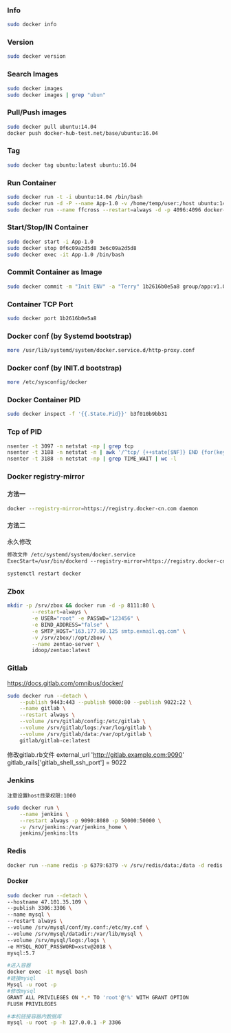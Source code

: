 ### Info

```bash
sudo docker info
```

### Version

```bash
sudo docker version
```

### Search Images

```bash
sudo docker images
sudo docker images | grep "ubun"
```

### Pull/Push images

```bash
sudo docker pull ubuntu:14.04
docker push docker-hub-test.net/base/ubuntu:16.04
```

### Tag

```bash
sudo docker tag ubuntu:latest ubuntu:16.04
```

### Run Container

```bash
sudo docker run -t -i ubuntu:14.04 /bin/bash
sudo docker run -d -P --name App-1.0 -v /home/temp/user:/host ubuntu:14.04 /bin/bash
sudo docker run --name ffcross --restart=always -d -p 4096:4096 docker-hub-test.net:80/group/ffcross:1.0.8995
```

### Start/Stop/IN Container

```bash
sudo docker start -i App-1.0
sudo docker stop 0f6c09a2d5d8 3e6c09a2d5d8
sudo docker exec -it App-1.0 /bin/bash
```

### Commit Container as Image

```bash
sudo docker commit -m "Init ENV" -a "Terry" 1b2616b0e5a8 group/app:v1.0.0
```

### Container TCP Port

```bash
sudo docker port 1b2616b0e5a8
```

### Docker conf (by Systemd bootstrap)

```bash
more /usr/lib/systemd/system/docker.service.d/http-proxy.conf
```

### Docker conf (by INIT.d bootstrap)

```bash
more /etc/sysconfig/docker
```

### Docker Container PID

```bash
sudo docker inspect -f '{{.State.Pid}}' b3f010b9bb31
```

### Tcp of PID

```bash
nsenter -t 3097 -n netstat -np | grep tcp
nsenter -t 3188 -n netstat -n | awk '/^tcp/ {++state[$NF]} END {for(key in state) print key,"\t",state[key]}'
nsenter -t 3188 -n netstat -np | grep TIME_WAIT | wc -l
```

### Docker registry-mirror

#### 方法一
```bash
docker --registry-mirror=https://registry.docker-cn.com daemon
```

#### 方法二
永久修改
```txt
修改文件 /etc/systemd/system/docker.service
ExecStart=/usr/bin/dockerd --registry-mirror=https://registry.docker-cn.com
```

```bash
systemctl restart docker
```

### Zbox

```bash
mkdir -p /srv/zbox && docker run -d -p 8111:80 \
        --restart=always \
        -e USER="root" -e PASSWD="123456" \
        -e BIND_ADDRESS="false" \
        -e SMTP_HOST="163.177.90.125 smtp.exmail.qq.com" \
        -v /srv/zbox/:/opt/zbox/ \
        --name zentao-server \
        idoop/zentao:latest
```

### Gitlab

https://docs.gitlab.com/omnibus/docker/

```bash
sudo docker run --detach \
    --publish 9443:443 --publish 9080:80 --publish 9022:22 \
    --name gitlab \
    --restart always \
    --volume /srv/gitlab/config:/etc/gitlab \
    --volume /srv/gitlab/logs:/var/log/gitlab \
    --volume /srv/gitlab/data:/var/opt/gitlab \
    gitlab/gitlab-ce:latest
```
修改gitlab.rb文件
external_url 'http://gitlab.example.com:9090'
gitlab_rails['gitlab_shell_ssh_port'] = 9022

### Jenkins

`注意设置host目录权限:1000`

```bash
sudo docker run \
	--name jenkins \
	--restart always -p 9090:8080 -p 50000:50000 \
	-v /srv/jenkins:/var/jenkins_home \
	jenkins/jenkins:lts
```

### Redis

```bash
docker run --name redis -p 6379:6379 -v /srv/redis/data:/data -d redis redis-server --appendonly yes
```

#### Docker
```bash
sudo docker run --detach \
--hostname 47.101.35.109 \
--publish 3306:3306 \
--name mysql \
--restart always \
--volume /srv/mysql/conf/my.conf:/etc/my.cnf \
--volume /srv/mysql/datadir:/var/lib/mysql \
--volume /srv/mysql/logs:/logs \
-e MYSQL_ROOT_PASSWORD=xstv@2018 \
mysql:5.7

#进入容器
docker exec -it mysql bash
#链接mysql
Mysql -u root -p
#修改mysql
GRANT ALL PRIVILEGES ON *.* TO 'root'@'%' WITH GRANT OPTION
FLUSH PRIVILEGES

#本机链接容器内数据库
mysql -u root -p -h 127.0.0.1 -P 3306
```

